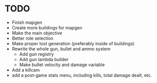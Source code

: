 # TODO
- Finish mapgen
- Create more buildings for mapgen
- Make the main objective
- Better role selection
- Make proper loot generation (preferably inside of buildings)
- Rewrite the whole gun, bullet and ammo system 
  - Add gun registry
  - Add gun lambda builder 
  - Make bullet velocity and damage variable
- Add a killcam
- add a post-game stats menu, including kills, total damage dealt, etc.
